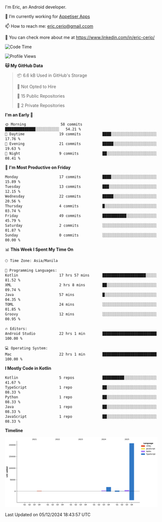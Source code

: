 
I'm Eric, an Android developer.

🔭 I’m currently working for [Appetiser Apps](http://appetiser.com.au)

📫 How to reach me: eric.cerio@gmail.ccom

👀 You can check more about me at https://www.linkedin.com/in/eric-cerio/

<!--START_SECTION:waka-->
![Code Time](http://img.shields.io/badge/Code%20Time-634%20hrs%2040%20mins-blue)

![Profile Views](http://img.shields.io/badge/Profile%20Views-0-blue)

**🐱 My GitHub Data** 

> 📦 6.6 kB Used in GitHub's Storage 
 > 
> 🚫 Not Opted to Hire
 > 
> 📜 15 Public Repositories 
 > 
> 🔑 2 Private Repositories 
 > 
**I'm an Early 🐤** 

```text
🌞 Morning                58 commits          ██████████████░░░░░░░░░░░   54.21 % 
🌆 Daytime                19 commits          ████░░░░░░░░░░░░░░░░░░░░░   17.76 % 
🌃 Evening                21 commits          █████░░░░░░░░░░░░░░░░░░░░   19.63 % 
🌙 Night                  9 commits           ██░░░░░░░░░░░░░░░░░░░░░░░   08.41 % 
```
📅 **I'm Most Productive on Friday** 

```text
Monday                   17 commits          ████░░░░░░░░░░░░░░░░░░░░░   15.89 % 
Tuesday                  13 commits          ███░░░░░░░░░░░░░░░░░░░░░░   12.15 % 
Wednesday                22 commits          █████░░░░░░░░░░░░░░░░░░░░   20.56 % 
Thursday                 4 commits           █░░░░░░░░░░░░░░░░░░░░░░░░   03.74 % 
Friday                   49 commits          ███████████░░░░░░░░░░░░░░   45.79 % 
Saturday                 2 commits           ░░░░░░░░░░░░░░░░░░░░░░░░░   01.87 % 
Sunday                   0 commits           ░░░░░░░░░░░░░░░░░░░░░░░░░   00.00 % 
```


📊 **This Week I Spent My Time On** 

```text
🕑︎ Time Zone: Asia/Manila

💬 Programming Languages: 
Kotlin                   17 hrs 57 mins      ████████████████████░░░░░   81.52 % 
XML                      2 hrs 8 mins        ██░░░░░░░░░░░░░░░░░░░░░░░   09.74 % 
Java                     57 mins             █░░░░░░░░░░░░░░░░░░░░░░░░   04.35 % 
TOML                     24 mins             ░░░░░░░░░░░░░░░░░░░░░░░░░   01.85 % 
Groovy                   12 mins             ░░░░░░░░░░░░░░░░░░░░░░░░░   00.95 % 

🔥 Editors: 
Android Studio           22 hrs 1 min        █████████████████████████   100.00 % 

💻 Operating System: 
Mac                      22 hrs 1 min        █████████████████████████   100.00 % 
```

**I Mostly Code in Kotlin** 

```text
Kotlin                   5 repos             ██████████░░░░░░░░░░░░░░░   41.67 % 
TypeScript               1 repo              ██░░░░░░░░░░░░░░░░░░░░░░░   08.33 % 
Python                   1 repo              ██░░░░░░░░░░░░░░░░░░░░░░░   08.33 % 
Java                     1 repo              ██░░░░░░░░░░░░░░░░░░░░░░░   08.33 % 
JavaScript               1 repo              ██░░░░░░░░░░░░░░░░░░░░░░░   08.33 % 
```



**Timeline**

![Lines of Code chart](https://raw.githubusercontent.com/eric-cerio/eric-cerio/main/assets/bar_graph.png)


 Last Updated on 05/12/2024 18:43:57 UTC
<!--END_SECTION:waka-->
